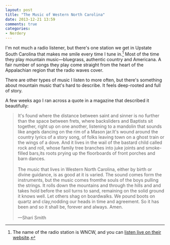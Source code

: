 ```yaml
---
layout: post
title: "The Music of Western North Carolina"
date: 2013-12-21 13:59
comments: true
categories: 
- Nerdery
---
```


I'm not much a radio listener, but there's one station we get in Upstate South Carolina that makes me smile every time I tune in.[^1] Most of the time they play mountain music—bluegrass, authentic country and Americana. A fair number of songs they play come straight from the heart of the Appalachian region that the radio waves cover. 
 
There are other types of music I listen to more often, but there's something about mountain music that's hard to describe. It feels deep-rooted and full of story. 

A few weeks ago I ran across a quote in a magazine that described it beautifully: 

> It's found where the distance between saint and sinner is no further than the space between frets, where backsliders and Baptists sit together, right up on one another, listening to a mandolin that sounds like angels dancing on the rim of a Mason jar.It's wound around the country lyrics of a story song, of folks leaving town on a ghost train or the wings of a dove. And it lives in the wail of the bastard child called rock and roll, whose family tree branches into juke joints and smoke-filled bars,its roots prying up the floorboards of front porches and barn dances. <br><br>The music that lives in Western North Carolina, either by birth or divine guidance, is as good at it is varied. The sound comes form the instruments, but the music comes fromthe souls of the boys pulling the strings. It rolls down the mountains and through the hills and and takes hold before the soil turns to sand, remaining on the solid ground it knows well. Let others shag on boardwalks. We pound boots on quartz and clay,nodding our heads in time and agreement. So it has been and so it shall be, forever and always. Amen.<br><br>—Shari Smith

[^1]: The name of the radio station is WNCW, and you can [listen live on their website](http://wncw.org/listen-live). 
